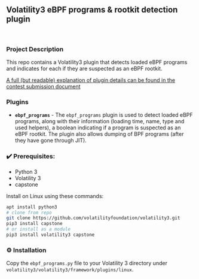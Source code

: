 ## Volatility3 eBPF programs & rootkit detection plugin
<br />

### Project Description

This repo contains a Volatility3 plugin that detects loaded eBPF programs and indicates for each if they are suspected as an eBPF rootkit.

[A full (but readable) explanation of plugin details can be found in the contest submission document](docs/contest_submission.md)



### Plugins

- **`ebpf_programs`** - The `ebpf_programs` plugin is used to detect loaded eBPF programs, along with their information (loading time, name, type and used helpers), a boolean indicating if a program is suspected as an eBPF rootkit. The plugin also allows dumping of BPF programs (after they have gone through JIT).


### ✔️ Prerequisites:

- Python 3
- Volatility 3
- capstone

Install on Linux using these commands:

```bash
apt install python3
# clone from repo
git clone https://github.com/volatilityfoundation/volatility3.git
pip3 install capstone
# or install as a module
pip3 install volatility3 capstone
```

### ⚙ Installation

Copy the `ebpf_programs.py` file to your Volatility 3 directory under `volatility3/volatility3/framework/plugins/linux`.

